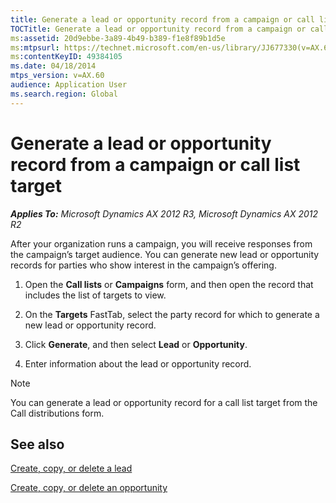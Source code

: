 ```yaml
---
title: Generate a lead or opportunity record from a campaign or call list target
TOCTitle: Generate a lead or opportunity record from a campaign or call list target
ms:assetid: 20d9ebbe-3a89-4b49-b389-f1e8f89b1d5e
ms:mtpsurl: https://technet.microsoft.com/en-us/library/JJ677330(v=AX.60)
ms:contentKeyID: 49384105
ms.date: 04/18/2014
mtps_version: v=AX.60
audience: Application User
ms.search.region: Global
---
```


# Generate a lead or opportunity record from a campaign or call list target 


_**Applies To:** Microsoft Dynamics AX 2012 R3, Microsoft Dynamics AX 2012 R2_

After your organization runs a campaign, you will receive responses from the campaign’s target audience. You can generate new lead or opportunity records for parties who show interest in the campaign’s offering.

1.  Open the **Call lists** or **Campaigns** form, and then open the record that includes the list of targets to view.

2.  On the **Targets** FastTab, select the party record for which to generate a new lead or opportunity record.

3.  Click **Generate**, and then select **Lead** or **Opportunity**.

4.  Enter information about the lead or opportunity record.


> [!NOTE]
> <P>You can generate a lead or opportunity record for a call list target from the Call distributions form.</P>



## See also

[Create, copy, or delete a lead](create-copy-or-delete-a-lead.md)

[Create, copy, or delete an opportunity](create-copy-or-delete-an-opportunity.md)

  


